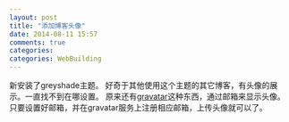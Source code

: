 ```yaml
---
layout: post
title: "添加博客头像"
date: 2014-08-11 15:57
comments: true
categories: 
categories: WebBuilding
---
```

新安装了greyshade主题。
好奇于其他使用这个主题的其它博客，有头像的展示。一直找不到在哪设置。
原来还有[gravatar][]这种东西，通过邮箱来显示头像。只要设置好邮箱，并在gravatar服务上注册相应邮箱，上传头像就可以了。

[gravatar]: http://en.gravatar.com/